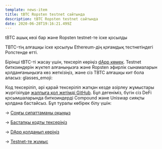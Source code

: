 ```yaml
---
template: news-item
title: tBTC Ropsten testnet сайтында
description: tBTC Ropsten testnet сайтында
date: 2020-06-28T19:16:21.499Z
---
```

tBTC ашық көзі бар және Ropsten testnet-те іске қосылды

TBTC-тің алғашқы іске қосылуы Ethereum-дің қоғамдық тестнетіндегі Ропстенде өтті.

Бірінші tBTC-ті жасау үшін, тексеріп көріңіз [dApp көмек](https://dapp.test.tbtc.network). Testnet биткоиндерін жүктеп алғаныңызға және Ropsten эфирлік сынамаларын қолданғаныңызға көз жеткізіңіз, және сіз TBTC алғашқы кит бола аласыз: glasses_emoji:

Код тексеріліп, әрі қарай тексеріліп жатқан кезде әзірлеу жұмыстары жүргізілуде [жалпыға қол жетімді GitHub](https://github.com/keep-network/tbtc). Бұл дегеніміз, бүгін сіз DeFi қосымшаларында биткоиндерді Compound және Uniswap сияқты қолдана бастайсыз. Бұл туралы көбірек білу үшін:

\-> [Соңғы сипаттаманы оқыңыз](https://docs.keep.network/tbtc/index.pdf)

\-> [Бастапқы кодты тексеріңіз](https://github.com/keep-network/tbtc/tree/master/solidity)

\-> [DApp қолданып көріңіз](https://dapp.test.tbtc.network/)

\-> [Testnet-те жұмыс](https://www.npmjs.com/package/@keep-network/tbtc.js)
